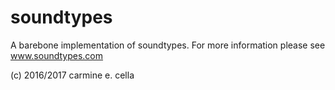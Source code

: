 # soundtypes
A barebone implementation of soundtypes. 
For more information please see www.soundtypes.com 

(c) 2016/2017 carmine e. cella
